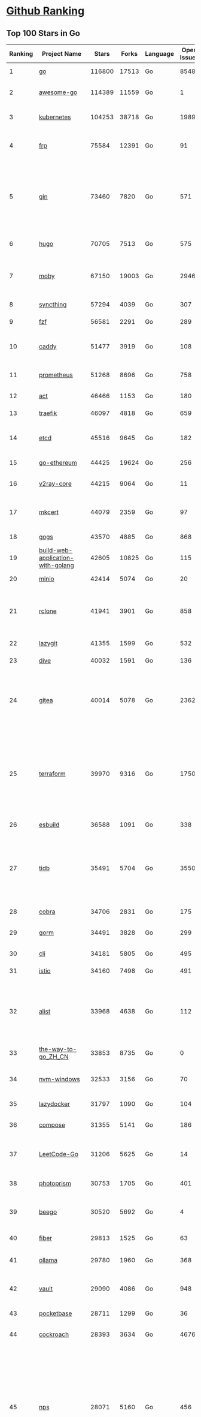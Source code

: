 [Github Ranking](../README.md)
==========

## Top 100 Stars in Go

| Ranking | Project Name | Stars | Forks | Language | Open Issues | Description | Last Commit |
| ------- | ------------ | ----- | ----- | -------- | ----------- | ----------- | ----------- |
| 1 | [go](https://github.com/golang/go) | 116800 | 17513 | Go | 8548 | The Go programming language | 2024-01-06T21:30:37Z |
| 2 | [awesome-go](https://github.com/avelino/awesome-go) | 114389 | 11559 | Go | 1 | A curated list of awesome Go frameworks, libraries and software | 2024-01-06T09:46:16Z |
| 3 | [kubernetes](https://github.com/kubernetes/kubernetes) | 104253 | 38718 | Go | 1989 | Production-Grade Container Scheduling and Management | 2024-01-07T02:45:09Z |
| 4 | [frp](https://github.com/fatedier/frp) | 75584 | 12391 | Go | 91 | A fast reverse proxy to help you expose a local server behind a NAT or firewall to the internet. | 2023-12-29T03:26:14Z |
| 5 | [gin](https://github.com/gin-gonic/gin) | 73460 | 7820 | Go | 571 | Gin is a HTTP web framework written in Go (Golang). It features a Martini-like API with much better performance -- up to 40 times faster. If you need smashing performance, get yourself some Gin. | 2024-01-04T01:49:47Z |
| 6 | [hugo](https://github.com/gohugoio/hugo) | 70705 | 7513 | Go | 575 | The world’s fastest framework for building websites. | 2024-01-06T20:03:29Z |
| 7 | [moby](https://github.com/moby/moby) | 67150 | 19003 | Go | 2946 | The Moby Project - a collaborative project for the container ecosystem to assemble container-based systems | 2024-01-06T10:12:35Z |
| 8 | [syncthing](https://github.com/syncthing/syncthing) | 57294 | 4039 | Go | 307 | Open Source Continuous File Synchronization | 2024-01-07T01:28:28Z |
| 9 | [fzf](https://github.com/junegunn/fzf) | 56581 | 2291 | Go | 289 | :cherry_blossom: A command-line fuzzy finder | 2024-01-07T00:01:39Z |
| 10 | [caddy](https://github.com/caddyserver/caddy) | 51477 | 3919 | Go | 108 | Fast and extensible multi-platform HTTP/1-2-3 web server with automatic HTTPS | 2024-01-06T16:52:19Z |
| 11 | [prometheus](https://github.com/prometheus/prometheus) | 51268 | 8696 | Go | 758 | The Prometheus monitoring system and time series database. | 2024-01-05T20:53:05Z |
| 12 | [act](https://github.com/nektos/act) | 46466 | 1153 | Go | 180 | Run your GitHub Actions locally 🚀 | 2024-01-05T11:06:16Z |
| 13 | [traefik](https://github.com/traefik/traefik) | 46097 | 4818 | Go | 659 | The Cloud Native Application Proxy | 2024-01-05T20:23:40Z |
| 14 | [etcd](https://github.com/etcd-io/etcd) | 45516 | 9645 | Go | 182 | Distributed reliable key-value store for the most critical data of a distributed system | 2024-01-06T14:03:48Z |
| 15 | [go-ethereum](https://github.com/ethereum/go-ethereum) | 44425 | 19624 | Go | 256 | Official Go implementation of the Ethereum protocol | 2024-01-06T06:25:51Z |
| 16 | [v2ray-core](https://github.com/v2ray/v2ray-core) | 44215 | 9064 | Go | 11 | A platform for building proxies to bypass network restrictions. | 2024-01-05T03:44:23Z |
| 17 | [mkcert](https://github.com/FiloSottile/mkcert) | 44079 | 2359 | Go | 97 | A simple zero-config tool to make locally trusted development certificates with any names you'd like. | 2023-11-29T10:04:44Z |
| 18 | [gogs](https://github.com/gogs/gogs) | 43570 | 4885 | Go | 868 | Gogs is a painless self-hosted Git service | 2024-01-01T18:51:33Z |
| 19 | [build-web-application-with-golang](https://github.com/astaxie/build-web-application-with-golang) | 42605 | 10825 | Go | 115 | A golang ebook intro how to build a web with golang | 2023-11-23T20:56:37Z |
| 20 | [minio](https://github.com/minio/minio) | 42414 | 5074 | Go | 20 | The Object Store for AI Data Infrastructure | 2024-01-06T06:51:09Z |
| 21 | [rclone](https://github.com/rclone/rclone) | 41941 | 3901 | Go | 858 | "rsync for cloud storage" - Google Drive, S3, Dropbox, Backblaze B2, One Drive, Swift, Hubic, Wasabi, Google Cloud Storage, Yandex Files | 2024-01-06T17:15:02Z |
| 22 | [lazygit](https://github.com/jesseduffield/lazygit) | 41355 | 1599 | Go | 532 | simple terminal UI for git commands | 2024-01-07T01:38:49Z |
| 23 | [dive](https://github.com/wagoodman/dive) | 40032 | 1591 | Go | 136 | A tool for exploring each layer in a docker image | 2023-11-04T09:41:27Z |
| 24 | [gitea](https://github.com/go-gitea/gitea) | 40014 | 5078 | Go | 2362 | Git with a cup of tea! Painless self-hosted all-in-one software development service, including Git hosting, code review, team collaboration, package registry and CI/CD | 2024-01-07T00:27:23Z |
| 25 | [terraform](https://github.com/hashicorp/terraform) | 39970 | 9316 | Go | 1750 | Terraform enables you to safely and predictably create, change, and improve infrastructure. It is a source-available tool that codifies APIs into declarative configuration files that can be shared amongst team members, treated as code, edited, reviewed, and versioned. | 2024-01-06T01:12:18Z |
| 26 | [esbuild](https://github.com/evanw/esbuild) | 36588 | 1091 | Go | 338 | An extremely fast bundler for the web | 2024-01-06T16:23:55Z |
| 27 | [tidb](https://github.com/pingcap/tidb) | 35491 | 5704 | Go | 3550 | TiDB is an open-source, cloud-native, distributed, MySQL-Compatible database for elastic scale and real-time analytics. Try AI-powered Chat2Query free at : https://tidbcloud.com/free-trial | 2024-01-06T11:37:19Z |
| 28 | [cobra](https://github.com/spf13/cobra) | 34706 | 2831 | Go | 175 | A Commander for modern Go CLI interactions | 2024-01-06T21:49:14Z |
| 29 | [gorm](https://github.com/go-gorm/gorm) | 34491 | 3828 | Go | 299 | The fantastic ORM library for Golang, aims to be developer friendly | 2024-01-03T07:25:54Z |
| 30 | [cli](https://github.com/cli/cli) | 34181 | 5805 | Go | 495 | GitHub’s official command line tool | 2024-01-06T19:08:57Z |
| 31 | [istio](https://github.com/istio/istio) | 34160 | 7498 | Go | 491 | Connect, secure, control, and observe services. | 2024-01-07T02:29:06Z |
| 32 | [alist](https://github.com/alist-org/alist) | 33968 | 4638 | Go | 112 | 🗂️A file list/WebDAV program that supports multiple storages, powered by Gin and Solidjs. / 一个支持多存储的文件列表/WebDAV程序，使用 Gin 和 Solidjs。 | 2024-01-05T09:26:21Z |
| 33 | [the-way-to-go_ZH_CN](https://github.com/unknwon/the-way-to-go_ZH_CN) | 33853 | 8735 | Go | 0 | 《The Way to Go》中文译本，中文正式名《Go 入门指南》 | 2023-08-12T01:54:36Z |
| 34 | [nvm-windows](https://github.com/coreybutler/nvm-windows) | 32533 | 3156 | Go | 70 | A node.js version management utility for Windows. Ironically written in Go. | 2023-12-28T21:04:27Z |
| 35 | [lazydocker](https://github.com/jesseduffield/lazydocker) | 31797 | 1090 | Go | 104 | The lazier way to manage everything docker | 2023-12-27T16:15:49Z |
| 36 | [compose](https://github.com/docker/compose) | 31355 | 5141 | Go | 186 | Define and run multi-container applications with Docker | 2024-01-06T07:07:24Z |
| 37 | [LeetCode-Go](https://github.com/halfrost/LeetCode-Go) | 31206 | 5625 | Go | 14 | ✅ Solutions to LeetCode by Go, 100% test coverage, runtime beats 100% / LeetCode 题解 | 2023-10-11T23:26:58Z |
| 38 | [photoprism](https://github.com/photoprism/photoprism) | 30753 | 1705 | Go | 401 | AI-Powered Photos App for the Decentralized Web 🌈💎✨ | 2024-01-06T16:35:41Z |
| 39 | [beego](https://github.com/beego/beego) | 30520 | 5692 | Go | 4 | beego is an open-source, high-performance web framework for the Go programming language. | 2024-01-04T13:43:34Z |
| 40 | [fiber](https://github.com/gofiber/fiber) | 29813 | 1525 | Go | 63 | ⚡️ Express inspired web framework written in Go | 2024-01-07T00:54:34Z |
| 41 | [ollama](https://github.com/jmorganca/ollama) | 29780 | 1960 | Go | 368 | Get up and running with Llama 2 and other large language models locally | 2024-01-06T21:26:23Z |
| 42 | [vault](https://github.com/hashicorp/vault) | 29090 | 4086 | Go | 948 | A tool for secrets management, encryption as a service, and privileged access management | 2024-01-06T04:09:03Z |
| 43 | [pocketbase](https://github.com/pocketbase/pocketbase) | 28711 | 1299 | Go | 36 | Open Source realtime backend in 1 file | 2024-01-05T18:52:48Z |
| 44 | [cockroach](https://github.com/cockroachdb/cockroach) | 28393 | 3634 | Go | 4676 | CockroachDB - the open source, cloud-native distributed SQL database. | 2024-01-07T00:21:37Z |
| 45 | [nps](https://github.com/ehang-io/nps) | 28071 | 5160 | Go | 456 | 一款轻量级、高性能、功能强大的内网穿透代理服务器。支持tcp、udp、socks5、http等几乎所有流量转发，可用来访问内网网站、本地支付接口调试、ssh访问、远程桌面，内网dns解析、内网socks5代理等等……，并带有功能强大的web管理端。a lightweight, high-performance, powerful intranet penetration proxy server, with a powerful web management terminal. | 2023-12-01T00:54:09Z |
| 46 | [minikube](https://github.com/kubernetes/minikube) | 27783 | 4821 | Go | 945 | Run Kubernetes locally | 2024-01-06T18:13:17Z |
| 47 | [echo](https://github.com/labstack/echo) | 27498 | 2253 | Go | 52 | High performance, minimalist Go web framework | 2024-01-02T11:40:16Z |
| 48 | [go-zero](https://github.com/zeromicro/go-zero) | 26765 | 3771 | Go | 359 | A cloud-native Go microservices framework with cli tool for productivity. | 2024-01-06T14:46:02Z |
| 49 | [v2ray-core](https://github.com/v2fly/v2ray-core) | 26384 | 4398 | Go | 36 | A platform for building proxies to bypass network restrictions. | 2024-01-04T22:42:11Z |
| 50 | [kit](https://github.com/go-kit/kit) | 25805 | 2486 | Go | 36 | A standard library for microservices. | 2023-12-22T23:16:59Z |
| 51 | [helm](https://github.com/helm/helm) | 25444 | 6942 | Go | 290 | The Kubernetes Package Manager | 2024-01-06T00:33:27Z |
| 52 | [k3s](https://github.com/k3s-io/k3s) | 25431 | 2190 | Go | 148 | Lightweight Kubernetes | 2024-01-07T03:01:40Z |
| 53 | [croc](https://github.com/schollz/croc) | 25357 | 1036 | Go | 120 | Easily and securely send things from one computer to another :crocodile: :package: | 2023-12-27T14:36:49Z |
| 54 | [viper](https://github.com/spf13/viper) | 24925 | 2052 | Go | 381 | Go configuration with fangs | 2024-01-06T13:17:43Z |
| 55 | [milvus](https://github.com/milvus-io/milvus) | 24920 | 2660 | Go | 442 | A cloud-native vector database, storage for next generation AI applications | 2024-01-07T02:18:34Z |
| 56 | [iris](https://github.com/kataras/iris) | 24621 | 2495 | Go | 96 | The fastest HTTP/2 Go Web Framework. New, modern and easy to learn. Fast development with Code you control. Unbeatable cost-performance ratio :rocket: | 2024-01-05T04:25:16Z |
| 57 | [faas](https://github.com/openfaas/faas) | 24102 | 1910 | Go | 30 | OpenFaaS - Serverless Functions Made Simple | 2023-12-31T06:00:09Z |
| 58 | [nsq](https://github.com/nsqio/nsq) | 24063 | 2913 | Go | 48 | A realtime distributed messaging platform | 2024-01-02T17:37:13Z |
| 59 | [logrus](https://github.com/sirupsen/logrus) | 23648 | 2327 | Go | 3 | Structured, pluggable logging for Go. | 2023-12-29T18:18:08Z |
| 60 | [Wox](https://github.com/Wox-launcher/Wox) | 23629 | 2378 | Go | 175 | A cross-platform launcher that simply works | 2024-01-03T14:40:43Z |
| 61 | [ngrok](https://github.com/inconshreveable/ngrok) | 23461 | 4359 | Go | 234 | Introspected tunnels to localhost | 2023-12-14T18:57:31Z |
| 62 | [k9s](https://github.com/derailed/k9s) | 23376 | 1498 | Go | 381 | 🐶 Kubernetes CLI To Manage Your Clusters In Style! | 2024-01-06T16:18:12Z |
| 63 | [go-patterns](https://github.com/tmrts/go-patterns) | 23376 | 2174 | Go | 17 | Curated list of Go design patterns, recipes and idioms | 2023-10-01T05:09:32Z |
| 64 | [docker_practice](https://github.com/yeasy/docker_practice) | 23296 | 5655 | Go | 5 | Learn and understand Docker&Container technologies, with real DevOps practice! | 2023-12-30T00:28:00Z |
| 65 | [micro](https://github.com/zyedidia/micro) | 23294 | 1178 | Go | 760 | A modern and intuitive terminal-based text editor | 2024-01-06T16:47:53Z |
| 66 | [lux](https://github.com/iawia002/lux) | 22874 | 2647 | Go | 465 | 👾 Fast and simple video download library and CLI tool written in Go | 2024-01-05T01:46:08Z |
| 67 | [dapr](https://github.com/dapr/dapr) | 22786 | 1797 | Go | 373 | Dapr is a portable, event-driven, runtime for building distributed applications across cloud and edge. | 2024-01-05T20:29:47Z |
| 68 | [hub](https://github.com/mislav/hub) | 22607 | 2431 | Go | 239 | A command-line tool that makes git easier to use with GitHub. | 2024-01-01T19:29:41Z |
| 69 | [k6](https://github.com/grafana/k6) | 22369 | 1186 | Go | 384 | A modern load testing tool, using Go and JavaScript - https://k6.io | 2024-01-05T23:19:01Z |
| 70 | [vegeta](https://github.com/tsenart/vegeta) | 22336 | 1381 | Go | 61 | HTTP load testing tool and library. It's over 9000! | 2024-01-01T16:12:14Z |
| 71 | [restic](https://github.com/restic/restic) | 22135 | 1409 | Go | 419 | Fast, secure, efficient backup program | 2024-01-07T02:59:25Z |
| 72 | [filebrowser](https://github.com/filebrowser/filebrowser) | 22084 | 2624 | Go | 62 | 📂 Web File Browser | 2024-01-05T17:38:22Z |
| 73 | [rancher](https://github.com/rancher/rancher) | 21978 | 2958 | Go | 2753 | Complete container management platform | 2024-01-06T06:36:37Z |
| 74 | [kratos](https://github.com/go-kratos/kratos) | 21933 | 3968 | Go | 29 | Your ultimate Go microservices framework for the cloud-native era. | 2024-01-06T02:04:07Z |
| 75 | [memos](https://github.com/usememos/memos) | 21884 | 1590 | Go | 185 | An open source, lightweight note-taking service. Easily capture and share your great thoughts. | 2024-01-06T12:08:44Z |
| 76 | [bubbletea](https://github.com/charmbracelet/bubbletea) | 21776 | 662 | Go | 51 | A powerful little TUI framework 🏗 | 2024-01-06T14:03:09Z |
| 77 | [delve](https://github.com/go-delve/delve) | 21524 | 2148 | Go | 98 | Delve is a debugger for the Go programming language. | 2024-01-04T21:30:21Z |
| 78 | [harbor](https://github.com/goharbor/harbor) | 21477 | 4518 | Go | 547 | An open source trusted cloud native registry project that stores, signs, and scans content. | 2024-01-05T13:33:22Z |
| 79 | [colly](https://github.com/gocolly/colly) | 21452 | 1687 | Go | 146 | Elegant Scraper and Crawler Framework for Golang | 2024-01-04T17:04:17Z |
| 80 | [cli](https://github.com/urfave/cli) | 21169 | 1702 | Go | 27 | A simple, fast, and fun package for building command line apps in Go | 2023-12-30T12:45:29Z |
| 81 | [go-micro](https://github.com/go-micro/go-micro) | 21112 | 2359 | Go | 86 | A Go microservices framework | 2023-12-27T15:11:11Z |
| 82 | [loki](https://github.com/grafana/loki) | 20960 | 3092 | Go | 1163 | Like Prometheus, but for logs. | 2024-01-07T02:03:15Z |
| 83 | [learn-go-with-tests](https://github.com/quii/learn-go-with-tests) | 20690 | 2736 | Go | 41 | Learn Go with test-driven development | 2023-12-23T09:32:42Z |
| 84 | [fasthttp](https://github.com/valyala/fasthttp) | 20555 | 1701 | Go | 73 | Fast HTTP package for Go. Tuned for high performance. Zero memory allocations in hot paths. Up to 10x faster than net/http | 2024-01-06T19:59:40Z |
| 85 | [websocket](https://github.com/gorilla/websocket) | 20523 | 3483 | Go | 41 | Package gorilla/websocket is a fast, well-tested and widely used WebSocket implementation for Go. | 2023-12-14T05:36:44Z |
| 86 | [zap](https://github.com/uber-go/zap) | 20277 | 1444 | Go | 103 | Blazing fast, structured, leveled logging in Go. | 2023-12-30T09:08:37Z |
| 87 | [podman](https://github.com/containers/podman) | 20254 | 2141 | Go | 491 | Podman: A tool for managing OCI containers and pods. | 2024-01-07T00:40:00Z |
| 88 | [wails](https://github.com/wailsapp/wails) | 20159 | 1018 | Go | 212 | Create beautiful applications using Go | 2024-01-06T21:19:45Z |
| 89 | [AdGuardHome](https://github.com/AdguardTeam/AdGuardHome) | 20097 | 1614 | Go | 946 | Network-wide ads & trackers blocking DNS server | 2023-12-29T15:30:17Z |
| 90 | [Xray-core](https://github.com/XTLS/Xray-core) | 19968 | 3439 | Go | 442 | Xray, Penetrates Everything. Also the best v2ray-core, with XTLS support. Fully compatible configuration. | 2024-01-05T00:22:42Z |
| 91 | [Cloudreve](https://github.com/cloudreve/Cloudreve) | 19906 | 3252 | Go | 199 | 🌩支持多家云存储的云盘系统 (Self-hosted file management and sharing system, supports multiple storage providers) | 2024-01-05T09:50:12Z |
| 92 | [trivy](https://github.com/aquasecurity/trivy) | 19886 | 2004 | Go | 177 | Find vulnerabilities, misconfigurations, secrets, SBOM in containers, Kubernetes, code repositories, clouds and more | 2024-01-06T11:37:10Z |
| 93 | [dgraph](https://github.com/dgraph-io/dgraph) | 19829 | 1504 | Go | 213 | The high-performance database for modern applications | 2023-12-20T04:42:50Z |
| 94 | [mux](https://github.com/gorilla/mux) | 19703 | 1835 | Go | 14 | Package gorilla/mux is a powerful HTTP router and URL matcher for building Go web servers with 🦍 | 2023-12-21T22:28:05Z |
| 95 | [grpc-go](https://github.com/grpc/grpc-go) | 19339 | 4221 | Go | 124 | The Go language implementation of gRPC. HTTP/2 based RPC | 2024-01-05T19:04:24Z |
| 96 | [CasaOS](https://github.com/IceWhaleTech/CasaOS) | 19304 | 1058 | Go | 270 | CasaOS - A simple, easy-to-use, elegant open-source Personal Cloud system. | 2024-01-05T07:05:17Z |
| 97 | [gin-vue-admin](https://github.com/flipped-aurora/gin-vue-admin) | 19096 | 5766 | Go | 34 | 基于vite+vue3+gin搭建的开发基础平台（支持TS,JS混用），集成jwt鉴权，权限管理，动态路由，显隐可控组件，分页封装，多点登录拦截，资源权限，上传下载，代码生成器，表单生成器,chatGPT自动查表等开发必备功能。 | 2024-01-06T11:34:29Z |
| 98 | [seaweedfs](https://github.com/seaweedfs/seaweedfs) | 18965 | 2091 | Go | 247 | SeaweedFS is a fast distributed storage system for blobs, objects, files, and data lake, for billions of files! Blob store has O(1) disk seek, cloud tiering. Filer supports Cloud Drive, cross-DC active-active replication, Kubernetes, POSIX FUSE mount, S3 API, S3 Gateway, Hadoop, WebDAV, encryption, Erasure Coding. | 2024-01-06T18:02:16Z |
| 99 | [jaeger](https://github.com/jaegertracing/jaeger) | 18859 | 2309 | Go | 329 | CNCF Jaeger, a Distributed Tracing Platform | 2024-01-06T07:31:32Z |
| 100 | [pulumi](https://github.com/pulumi/pulumi) | 18614 | 1019 | Go | 1866 | Pulumi - Infrastructure as Code in any programming language. Build infrastructure intuitively on any cloud using familiar languages 🚀 | 2024-01-06T12:53:50Z |

